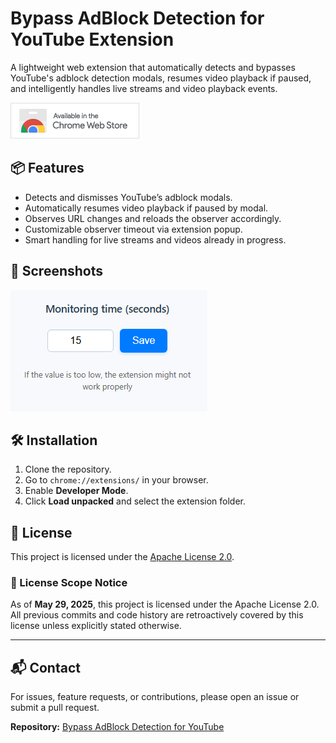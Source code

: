 # Bypass AdBlock Detection for YouTube Extension

A lightweight web extension that automatically detects and bypasses YouTube's adblock detection modals, resumes video playback if paused, and intelligently handles live streams and video playback events.

[![Chrome Web Store](chrome_badge.png)](https://chromewebstore.google.com/detail/youtube-adblock-bypass/cafgkebgclpflmccjadifjhanfgiekee)

## 📦 Features

- Detects and dismisses YouTube’s adblock modals.
- Automatically resumes video playback if paused by modal.
- Observes URL changes and reloads the observer accordingly.
- Customizable observer timeout via extension popup.
- Smart handling for live streams and videos already in progress.

## 📸 Screenshots

![Popup Example](popup.png)

## 🛠️ Installation

1. Clone the repository.
2. Go to `chrome://extensions/` in your browser.
3. Enable **Developer Mode**.
4. Click **Load unpacked** and select the extension folder.

## 📃 License

This project is licensed under the [Apache License 2.0](LICENSE).

### 📌 License Scope Notice

As of **May 29, 2025**, this project is licensed under the Apache License 2.0.  
All previous commits and code history are retroactively covered by this license unless explicitly stated otherwise.

---

## 📬 Contact

For issues, feature requests, or contributions, please open an issue or submit a pull request.

**Repository:** [Bypass AdBlock Detection for YouTube](https://github.com/htmyname/bypass-adblock-detection-for-youtube)
